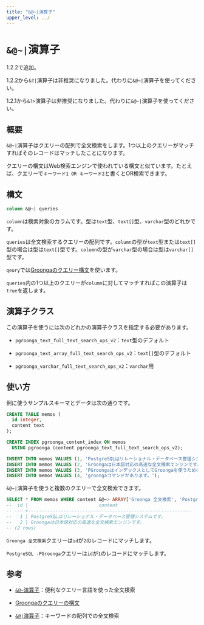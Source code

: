 ```yaml
---
title: "&@~|演算子"
upper_level: ../
---
```


# `&@~|`演算子

1.2.2で追加。

1.2.2から`&?|`演算子は非推奨になりました。代わりに`&@~|`演算子を使ってください。

1.2.1から`&?>`演算子は非推奨になりました。代わりに`&@~|`演算子を使ってください。

## 概要

`&@~|`演算子はクエリーの配列で全文検索をします。1つ以上のクエリーがマッチすればそのレコードはマッチしたことになります。

クエリーの構文はWeb検索エンジンで使われている構文と似ています。たとえば、クエリーで`キーワード1 OR キーワード2`と書くとOR検索できます。

## 構文

```sql
column &@~| queries
```

`column`は検索対象のカラムです。型は`text`型、`text[]`型、`varchar`型のどれかです。

`queries`は全文検索するクエリーの配列です。`column`の型が`text`型または`text[]`型の場合は型は`text[]`型です。`column`の型が`varchar`型の場合は型は`varchar[]`型です。

`qeury`では[Groongaのクエリー構文][groonga-query-syntax]を使います。

`queries`内の1つ以上のクエリーが`column`に対してマッチすればこの演算子は`true`を返します。

## 演算子クラス

この演算子を使うには次のどれかの演算子クラスを指定する必要があります。

  * `pgroonga_text_full_text_search_ops_v2`：`text`型のデフォルト

  * `pgroonga_text_array_full_text_search_ops_v2`：`text[]`型のデフォルト

  * `pgroonga_varchar_full_text_search_ops_v2`：`varchar`用

## 使い方

例に使うサンプルスキーマとデータは次の通りです。

```sql
CREATE TABLE memos (
  id integer,
  content text
);

CREATE INDEX pgroonga_content_index ON memos
  USING pgroonga (content pgroonga_text_full_text_search_ops_v2);
```

```sql
INSERT INTO memos VALUES (1, 'PostgreSQLはリレーショナル・データベース管理システムです。');
INSERT INTO memos VALUES (2, 'Groongaは日本語対応の高速な全文検索エンジンです。');
INSERT INTO memos VALUES (3, 'PGroongaはインデックスとしてGroongaを使うためのPostgreSQLの拡張機能です。');
INSERT INTO memos VALUES (4, 'groongaコマンドがあります。');
```

`&@~|`演算子を使うと複数のクエリーで全文検索できます。

```sql
SELECT * FROM memos WHERE content &@~> ARRAY['Groonga 全文検索', 'PostgreSQL -PGroonga'];
--  id |                          content                           
-- ----+------------------------------------------------------------
--   1 | PostgreSQLはリレーショナル・データベース管理システムです。
--   2 | Groongaは日本語対応の高速な全文検索エンジンです。
-- (2 rows)
```

`Groonga 全文検索`クエリーは`id`が`2`のレコードにマッチします。

`PostgreSQL -PGroonga`クエリーは`id`が`1`のレコードにマッチします。

## 参考

  * [`&@~`演算子][query-v2]：便利なクエリー言語を使った全文検索

  * [Groongaのクエリーの構文][groonga-query-syntax]

  * [`&@|`演算子][match-in-v2]：キーワードの配列での全文検索

[query-v2]:query-v2.html

[match-in-v2]:match-in-v2.html

[groonga-query-syntax]:http://groonga.org/ja/docs/reference/grn_expr/query_syntax.html
